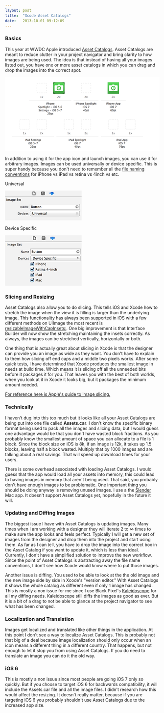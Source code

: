 ```yaml
---
layout: post
title:  "Xcode Asset Catalogs"
date:   2013-10-01 09:12:09
---
```


### Basics

This year at WWDC Apple introduced [Asset Catalogs](https://developer.apple.com/wwdc/videos/?id=400). Asset Catalogs are meant to reduce clutter in your project navigator and bring clarity to how images are being used. The idea is that instead of having all your images listed out, you have one or more asset catalogs in which you can drag and drop the images into the correct spot.

<div class="text-center screen_shot">
  <img src="/img/asset_catalog/xcode_drag_and_drop.png" alt="Asset Catalog" />
</div>

In addition to using it for the app icon and launch images, you can use it for arbitrary images. Images can be used universally or device specific. This is super handy because you don't need to remember all the [file naming conventions](http://stackoverflow.com/a/14859877/2802413) for iPhone vs iPad vs retina vs 4inch vs etc.

<div class="row">

  <div class="text-center screen_shot span6">
    <p class="caption">Universal</p>
    <img src="/img/asset_catalog/universal.png" alt="Universal Asset" />
  </div> 

  <div class="text-center screen_shot span6">
    <p class="caption">Device Specific</p>
    <img src="/img/asset_catalog/device_specific.png" alt="Device Specific Asset" />
  </div> 
</div>

### Slicing and Resizing

Asset Catalogs also allow you to do slicing. This tells iOS and Xcode how to stretch the image when the view it is filling is larger than the underlying image. This functionality has always been supported in iOS with a few different methods on UIImage the most recent is [resizableImageWithCapInsets:](https://developer.apple.com/library/ios/documentation/uikit/reference/UIImage_Class/Reference/Reference.html#//apple_ref/occ/instm/UIImage/resizableImageWithCapInsets:). One big improvement is that Interface Builder will now show the stretching maintaining the insets correctly. As always, the images can be stretched vertically, horizontally or both.

One thing that is actually great about slicing in Xcode is that the designer can provide you an image as wide as they want. You don't have to explain to them how slicing off end caps and a middle two pixels works. After some quick tests, I have determined that Xcode produces the smallest image in needs at build time. Which means it is slicing off all the unneeded bits before it packages it for you. That leaves you with the best of both worlds, when you look at it in Xcode it looks big, but it packages the minimum amount needed.

[For reference here is Apple's guide to image slicing.](https://developer.apple.com/library/ios/recipes/xcode_help-image_catalog-1.0/SlicinganImage/SlicinganImage.html#//apple_ref/doc/uid/TP40013303-CH4-SW1)

### Technically

I haven't dug into this too much but it looks like all your Asset Catalogs are being put into one file called **Assets.car**. I don't know the specific binary format being used to pack all the images and slicing data, but I would guess one advantage would be that you don't have wasted block fractions. As you probably know the smallest amount of space you can allocate to a file is 1 block. Since the block size on iOS is 8k, if an image is 12k, it takes up 1.5 blocks, leaving half a block wasted. Multiply that by 1000 images and are talking about a real savings. That will speed up download times for your users.

There is some overhead associated with loading Asset Catalogs. I would guess that the app would load all your assets into memory, this could lead to having images in memory that aren't being used. That said, you probably don't have enough images to be problematic. One important thing you should be doing anyway is removing unused images. I use a the [Slender](https://itunes.apple.com/us/app/slender/id493656257?mt=12&at=11lbUE) Mac app. It doesn't support Asset Catalogs yet, hopefully in the future it will.

### Updating and Diffing Images 

The biggest issue I have with Asset Catalogs is updating images. Many times when I am working with a designer they will iterate 2 to ∞ times to make sure the app looks and feels perfect. Typically I will get a new set of images from the designer and drop them into the project and start using them. As far as I can tell, you have to drop the image into the correct box in the Asset Catalog if you want to update it, which is less than ideal. Currently, I don't have a simplified solution to improve the new workflow. Since the point of Asset Catalogs is abstracting away the file name conventions, I don't see how Xcode would know where to put those images.

Another issue is diffing. You used to be able to look at the the old image and the new image side by side in Xcode's "version editor." With Asset Catalogs it shows the whole catalog as different even if only 1 image has changed. This is mostly a non issue for me since I use Black Pixel's [Kaleidoscope](http://www.kaleidoscopeapp.com/) for all my diffing needs. Kaleidoscope still diffs the images as good as ever. But it is a bit of a drag to not be able to glance at the project navigator to see what has been changed.

### Localization and Translation

Images get localized and translated like other things in the application. At this point I don't see a way to localize Asset Catalogs. This is probably not that big of a deal because image localization should only occur when an icon means a different thing in a different country. That happens, but not enough to let it stop you from using Asset Catalogs. If you do need to translate an image you can do it the old way.

### iOS 6

This is mostly a non issue since most people are going iOS 7 only so quickly. But if you choose to target iOS 6 for backwards compatibility, it will include the Assets.car file and all the image files. I didn't research how this would affect the resizing. It doesn't really matter, because if you are targeting iOS 6 you probably shouldn't use Asset Catalogs due to the increased app size.